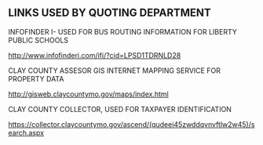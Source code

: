 
## LINKS USED BY QUOTING DEPARTMENT

INFOFINDER I- USED FOR BUS ROUTING INFORMATION FOR LIBERTY PUBLIC SCHOOLS 

http://www.infofinderi.com/ifi/?cid=LPSD1TDRNLD28

CLAY COUNTY ASSESOR GIS INTERNET MAPPING SERVICE FOR PROPERTY DATA

http://gisweb.claycountymo.gov/maps/index.html

CLAY COUNTY COLLECTOR, USED FOR TAXPAYER IDENTIFICATION

https://collector.claycountymo.gov/ascend/(qudeei45zwddqvnvftlw2w45)/search.aspx

